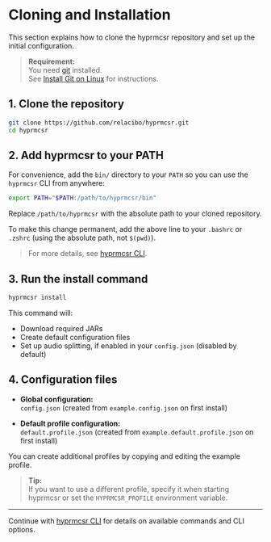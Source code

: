 # Cloning and Installation

This section explains how to clone the hyprmcsr repository and set up the initial configuration.

> **Requirement:**  
> You need [git](https://git-scm.com/) installed.  
> See [Install Git on Linux](https://git-scm.com/downloads/linux) for instructions.

## 1. Clone the repository

```bash
git clone https://github.com/relacibo/hyprmcsr.git
cd hyprmcsr
```

## 2. Add hyprmcsr to your PATH

For convenience, add the `bin/` directory to your `PATH` so you can use the `hyprmcsr` CLI from anywhere:

```bash
export PATH="$PATH:/path/to/hyprmcsr/bin"
```

Replace `/path/to/hyprmcsr` with the absolute path to your cloned repository.

To make this change permanent, add the above line to your `.bashrc` or `.zshrc` (using the absolute path, not `$(pwd)`).

> For more details, see [hyprmcsr CLI](./cli.md).

## 3. Run the install command

```bash
hyprmcsr install
```
This command will:
- Download required JARs
- Create default configuration files
- Set up audio splitting, if enabled in your `config.json` (disabled by default)

## 4. Configuration files

- **Global configuration:**  
  `config.json` (created from `example.config.json` on first install)

- **Default profile configuration:**  
  `default.profile.json` (created from `example.default.profile.json` on first install)

You can create additional profiles by copying and editing the example profile.

> **Tip:**  
> If you want to use a different profile, specify it when starting hyprmcsr or set the `HYPRMCSR_PROFILE` environment variable.

---

Continue with [hyprmcsr CLI](./002-cli.md) for details on available commands and CLI options.
